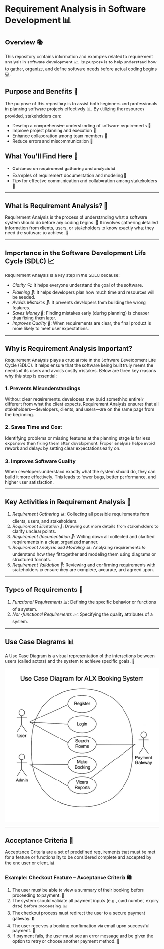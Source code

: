 # Requirement Analysis in Software Development 📊

## Overview 📚
This repository contains information and examples related to requirement analysis in software development 📈. Its purpose is to help understand how to gather, organize, and define software needs before actual coding begins 💻.

## Purpose and Benefits 🎯
The purpose of this repository is to assist both beginners and professionals in planning software projects effectively 📊. By utilizing the resources provided, stakeholders can:

- Develop a comprehensive understanding of software requirements 📝  
- Improve project planning and execution 📅  
- Enhance collaboration among team members 👥  
- Reduce errors and miscommunication 🚫  

## What You'll Find Here 📁
- Guidance on requirement gathering and analysis 📊  
- Examples of requirement documentation and modeling 📝  
- Tips for effective communication and collaboration among stakeholders 👥  

---

## What is Requirement Analysis? 🤔

Requirement Analysis is the process of understanding what a software system should do before any coding begins. 📝 It involves gathering detailed information from clients, users, or stakeholders to know exactly what they need the software to achieve. 🎯

---

## Importance in the Software Development Life Cycle (SDLC) 📈

Requirement Analysis is a key step in the SDLC because:

- *Clarity 🔍*: It helps everyone understand the goal of the software.  
- *Planning 📅*: It helps developers plan how much time and resources will be needed.  
- *Avoids Mistakes 🚫*: It prevents developers from building the wrong features.  
- *Saves Money 💸*: Finding mistakes early (during planning) is cheaper than fixing them later.  
- *Improves Quality 💯*: When requirements are clear, the final product is more likely to meet user expectations.  

---

## Why is Requirement Analysis Important?

Requirement Analysis plays a crucial role in the Software Development Life Cycle (SDLC). It helps ensure that the software being built truly meets the needs of its users and avoids costly mistakes. Below are three key reasons why this step is essential:

### 1. Prevents Misunderstandings
Without clear requirements, developers may build something entirely different from what the client expects. Requirement Analysis ensures that all stakeholders—developers, clients, and users—are on the same page from the beginning.

### 2. Saves Time and Cost
Identifying problems or missing features at the planning stage is far less expensive than fixing them after development. Proper analysis helps avoid rework and delays by setting clear expectations early on.

### 3. Improves Software Quality
When developers understand exactly what the system should do, they can build it more effectively. This leads to fewer bugs, better performance, and higher user satisfaction.

---

## Key Activities in Requirement Analysis 📝

1. *Requirement Gathering 📊*: Collecting all possible requirements from clients, users, and stakeholders.  
2. *Requirement Elicitation 💬*: Drawing out more details from stakeholders to clarify unclear points.  
3. *Requirement Documentation 📝*: Writing down all collected and clarified requirements in a clear, organized manner.  
4. *Requirement Analysis and Modeling 📊*: Analyzing requirements to understand how they fit together and modeling them using diagrams or structured formats.  
5. *Requirement Validation 📝*: Reviewing and confirming requirements with stakeholders to ensure they are complete, accurate, and agreed upon.  

---

## Types of Requirements 📝

1. *Functional Requirements 📊*: Defining the specific behavior or functions of a system.  
2. *Non-functional Requirements 📈*: Specifying the quality attributes of a system.  

---

## Use Case Diagrams 📊

A Use Case Diagram is a visual representation of the interactions between users (called actors) and the system to achieve specific goals. 🎯

![Use Case Diagram](https://github.com/PeterAwudi/requirement-analysis/blob/master/alx-booking-uc.png?raw=true)

---

## Acceptance Criteria 📝

Acceptance Criteria are a set of predefined requirements that must be met for a feature or functionality to be considered complete and accepted by the end user or client. 📊

### Example: Checkout Feature – Acceptance Criteria 🛍

1. The user must be able to view a summary of their booking before proceeding to payment. 📝  
2. The system should validate all payment inputs (e.g., card number, expiry date) before processing. 📊  
3. The checkout process must redirect the user to a secure payment gateway. 🔒  
4. The user receives a booking confirmation via email upon successful payment. 📧  
5. If payment fails, the user must see an error message and be given the option to retry or choose another payment method. 🚫
